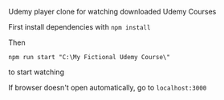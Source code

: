 Udemy player clone for watching downloaded Udemy Courses

First install dependencies with
``npm install``

Then 
 
``npm run start "C:\My Fictional Udemy Course\"``

to start watching

If browser doesn't open automatically, go to
``localhost:3000``
 

